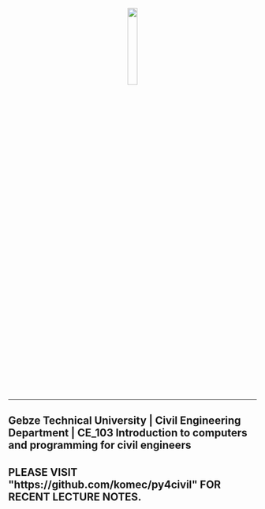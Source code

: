 <p align="center">  <img src="./Figures/GTU_LOGO_1200X768_JPG_EN_Small.jpg" width = 20% > </p>

---

<p align="center">  <H2>Gebze Technical University | Civil Engineering Department | CE_103 Introduction to computers and programming for civil engineers</H2> 
</p>



<p align="center">  <H2>PLEASE VISIT "https://github.com/komec/py4civil" FOR RECENT LECTURE NOTES.</H2> 
</p>
